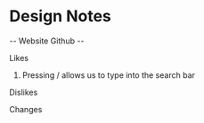 # Design Notes
-- Website Github --

Likes
1. Pressing / allows us to type into the search bar

Dislikes


Changes
